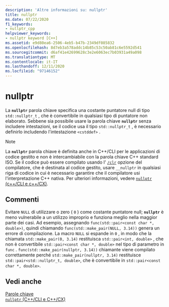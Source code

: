 ```yaml
---
description: 'Altre informazioni su: nullptr'
title: nullptr
ms.date: 07/22/2020
f1_keywords:
- nullptr_cpp
helpviewer_keywords:
- nullptr keyword [C++]
ms.assetid: e9d80ea6-2506-4eb5-b47b-2349df085832
ms.openlocfilehash: 8d7eb3a578addc14b85c53c50ab81c6e5592d541
ms.sourcegitcommit: d6af41e42699628c3e2e6063ec7b03931a49a098
ms.translationtype: MT
ms.contentlocale: it-IT
ms.lasthandoff: 12/11/2020
ms.locfileid: "97146152"
---
```

# <a name="nullptr"></a>nullptr

La **`nullptr`** parola chiave specifica una costante puntatore null di tipo `std::nullptr_t` , che è convertibile in qualsiasi tipo di puntatore non elaborato.  Sebbene sia possibile usare la parola chiave **`nullptr`** senza includere intestazioni, se il codice usa il tipo `std::nullptr_t` , è necessario definirlo includendo l'intestazione `<cstddef>` .

> [!NOTE]
> La **`nullptr`** parola chiave è definita anche in C++/CLI per le applicazioni di codice gestito e non è intercambiabile con la parola chiave C++ standard ISO. Se il codice può essere compilato usando l' [`/clr`](../build/reference/clr-common-language-runtime-compilation.md) opzione del compilatore, che è destinata al codice gestito, usare `__nullptr` in qualsiasi riga di codice in cui è necessario garantire che il compilatore usi l'interpretazione C++ nativa. Per ulteriori informazioni, vedere [ `nullptr` (c++/CLI e c++/CX)](../extensions/nullptr-cpp-component-extensions.md).

## <a name="remarks"></a>Commenti

Evitare `NULL` di utilizzare o zero ( `0` ) come costante puntatore null; **`nullptr`** è meno vulnerabile a un utilizzo improprio e funziona meglio nella maggior parte dei casi.  Ad esempio, assegnando `func(std::pair<const char *, double>)`, quindi chiamando `func(std::make_pair(NULL, 3.14))` genera un errore di compilazione.  La macro `NULL` si espande in `0` , in modo che la chiamata `std::make_pair(0, 3.14)` restituisca `std::pair<int, double>` , che non è convertibile `std::pair<const char *, double>` nel tipo di parametro in `func` .  `func(std::make_pair(nullptr, 3.14))` chiamante viene compilato correttamente perché `std::make_pair(nullptr, 3.14)` restituisce `std::pair<std::nullptr_t, double>`, che è convertibile in `std::pair<const char *, double>`.

## <a name="see-also"></a>Vedi anche

[Parole chiave](../cpp/keywords-cpp.md)<br/>
[`nullptr` (C++/CLI e C++/CX)](../extensions/nullptr-cpp-component-extensions.md)
